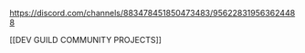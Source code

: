 https://discord.com/channels/883478451850473483/956228319563624488

[[DEV GUILD COMMUNITY PROJECTS]]